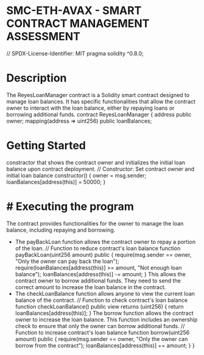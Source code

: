 # SMC-ETH-AVAX - SMART CONTRACT MANAGEMENT ASSESSMENT
// SPDX-License-Identifier: MIT
pragma solidity ^0.8.0;
# Description
The ReyesLoanManager contract is a Solidity smart contract designed to manage loan balances. It has specific functionalities that allow the contract owner to interact with the loan balance, either by repaying loans or borrowing additional funds. 
contract ReyesLoanManager {
    address public owner;
    mapping(address => uint256) public loanBalances; 
    
# Getting Started
constractor that shows the contract owner and initializes the initial loan balance upon contract deployment. 
    // Constructor: Set contract owner and initial loan balance
    constructor() {
        owner = msg.sender;
        loanBalances[address(this)] = 50000;
    }
    
# # Executing the program 
The contract provides functionalities for the owner to manage the loan balance, including repaying and borrowing.
- The payBackLoan function allows the contract owner to repay a portion of the loan. 
    // Function to reduce contract's loan balance
    function payBackLoan(uint256 amount) public {
        require(msg.sender == owner, "Only the owner can pay back the loan");
        require(loanBalances[address(this)] >= amount, "Not enough loan balance");
        loanBalances[address(this)] -= amount;
    }
This allows the contract owner to borrow additional funds. They need to send the correct amount to increase the loan balance in the contract.
- The checkLoanBalance function allows anyone to view the current loan balance of the contract. 
    // Function to check contract's loan balance
    function checkLoanBalance() public view returns (uint256) {
        return loanBalances[address(this)];
    }
The borrow function allows the contract owner to increase the loan balance. This function includes an ownership check to ensure that only the owner can borrow additional funds.
    // Function to increase contract's loan balance
    function borrow(uint256 amount) public {
        require(msg.sender == owner, "Only the owner can borrow from the contract");
        loanBalances[address(this)] += amount;
    }
}
